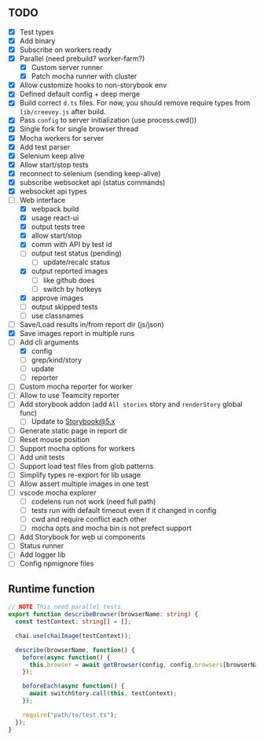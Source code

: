 ## TODO

- [x] Test types
- [x] Add binary
- [x] Subscribe on workers ready
- [x] Parallel (need prebuild? worker-farm?)
  - [x] Custom server runner
  - [x] Patch mocha runner with cluster
- [x] Allow customize hooks to non-storybook env
- [x] Defined default config + deep merge
- [x] Build correct `d.ts` files. For now, you should remove require types from `lib/creevey.js` after build.
- [x] Pass `config` to server initialization (use process.cwd())
- [x] Single fork for single browser thread
- [x] Mocha workers for server
- [x] Add test parser
- [x] Selenium keep alive
- [x] Allow start/stop tests
- [x] reconnect to selenium (sending keep-alive)
- [x] subscribe websocket api (status commands)
- [x] websocket api types
- [ ] Web interface
  - [x] webpack build
  - [x] usage react-ui
  - [x] output tests tree
  - [x] allow start/stop
  - [x] comm with API by test id
  - [ ] output test status (pending)
    - [ ] update/recalc status
  - [x] output reported images
    - [ ] like github does
    - [ ] switch by hotkeys
  - [x] approve images
  - [ ] output skipped tests
  - [ ] use classnames
- [ ] Save/Load results in/from report dir (js/json)
- [x] Save images report in multiple runs
- [ ] Add cli arguments
  - [x] config
  - [ ] grep/kind/story
  - [ ] update
  - [ ] reporter
- [ ] Custom mocha reporter for worker
- [ ] Allow to use Teamcity reporter
- [ ] Add storybook addon (add `All stories` story and `renderStory` global func)
  - [ ] Update to Storybook@5.x
- [ ] Generate static page in report dir
- [ ] Reset mouse position
- [ ] Support mocha options for workers
- [ ] Add unit tests
- [ ] Support load test files from glob patterns
- [ ] Simplify types re-export for lib usage
- [ ] Allow assert multiple images in one test
- [ ] vscode mocha explorer
  - [ ] codelens run not work (need full path)
  - [ ] tests run with default timeout even if it changed in config
  - [ ] cwd and require conflict each other
  - [ ] mocha opts and mocha bin is not prefect support
- [ ] Add Storybook for web ui components
- [ ] Status runner
- [ ] Add logger lib
- [ ] Config npmignore files

## Runtime function

```ts
// NOTE This need parallel tests
export function describeBrowser(browserName: string) {
  const testContext: string[] = [];

  chai.use(chaiImage(testContext));

  describe(browserName, function() {
    before(async function() {
      this.browser = await getBrowser(config, config.browsers[browserName]);
    });

    beforeEach(async function() {
      await switchStory.call(this, testContext);
    });

    require("path/to/test.ts");
  });
}
```
